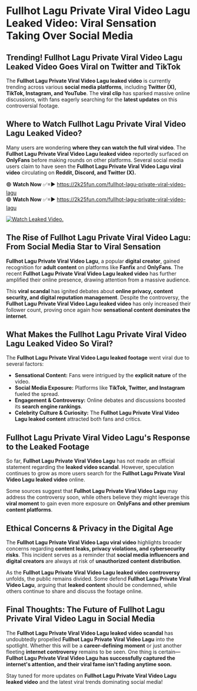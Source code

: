 # Fullhot Lagu Private Viral Video Lagu Leaked Video: Viral Sensation Taking Over Social Media

## **Trending! Fullhot Lagu Private Viral Video Lagu Leaked Video Goes Viral on Twitter and TikTok**
The **Fullhot Lagu Private Viral Video Lagu leaked video** is currently trending across various **social media platforms**, including **Twitter (X), TikTok, Instagram, and YouTube**. The **viral clip** has sparked massive online discussions, with fans eagerly searching for the **latest updates** on this controversial footage.

## **Where to Watch Fullhot Lagu Private Viral Video Lagu Leaked Video?**
Many users are wondering **where they can watch the full viral video**. The **Fullhot Lagu Private Viral Video Lagu leaked video** reportedly surfaced on **OnlyFans** before making rounds on other platforms. Several social media users claim to have seen the **Fullhot Lagu Private Viral Video Lagu viral video** circulating on **Reddit, Discord, and Twitter (X).**

🟢 **Watch Now** ✅=► https://2k25fun.com/fullhot-lagu-private-viral-video-lagu  
🟢 **Watch Now** ✅=► https://2k25fun.com/fullhot-lagu-private-viral-video-lagu  

[![Watch Leaked Video.](https://miro.medium.com/v2/resize:fit:828/format:webp/1*cilzJN44JGOrTw9NJCrNHA.gif "Watch Leaked Video")](https://2k25fun.com/fullhot-lagu-private-viral-video-lagu)

## **The Rise of Fullhot Lagu Private Viral Video Lagu: From Social Media Star to Viral Sensation**
**Fullhot Lagu Private Viral Video Lagu**, a popular **digital creator**, gained recognition for **adult content** on platforms like **Fanfix** and **OnlyFans**. The recent **Fullhot Lagu Private Viral Video Lagu leaked video** has further amplified their online presence, drawing attention from a massive audience.

This **viral scandal** has ignited debates about **online privacy, content security, and digital reputation management**. Despite the controversy, the **Fullhot Lagu Private Viral Video Lagu leaked video** has only increased their follower count, proving once again how **sensational content dominates the internet**.

## **What Makes the Fullhot Lagu Private Viral Video Lagu Leaked Video So Viral?**
The **Fullhot Lagu Private Viral Video Lagu leaked footage** went viral due to several factors:
- **Sensational Content:** Fans were intrigued by the **explicit nature** of the video.
- **Social Media Exposure:** Platforms like **TikTok, Twitter, and Instagram** fueled the spread.
- **Engagement & Controversy:** Online debates and discussions boosted its **search engine rankings**.
- **Celebrity Culture & Curiosity:** The **Fullhot Lagu Private Viral Video Lagu leaked content** attracted both fans and critics.

## **Fullhot Lagu Private Viral Video Lagu's Response to the Leaked Footage**
So far, **Fullhot Lagu Private Viral Video Lagu** has not made an official statement regarding the **leaked video scandal**. However, speculation continues to grow as more users search for the **Fullhot Lagu Private Viral Video Lagu leaked video** online.

Some sources suggest that **Fullhot Lagu Private Viral Video Lagu** may address the controversy soon, while others believe they might leverage this **viral moment** to gain even more exposure on **OnlyFans and other premium content platforms**.

## **Ethical Concerns & Privacy in the Digital Age**
The **Fullhot Lagu Private Viral Video Lagu viral video** highlights broader concerns regarding **content leaks, privacy violations, and cybersecurity risks**. This incident serves as a reminder that **social media influencers and digital creators** are always at risk of **unauthorized content distribution**.

As the **Fullhot Lagu Private Viral Video Lagu leaked video controversy** unfolds, the public remains divided. Some defend **Fullhot Lagu Private Viral Video Lagu**, arguing that **leaked content** should be condemned, while others continue to share and discuss the footage online.

## **Final Thoughts: The Future of Fullhot Lagu Private Viral Video Lagu in Social Media**
The **Fullhot Lagu Private Viral Video Lagu leaked video scandal** has undoubtedly propelled **Fullhot Lagu Private Viral Video Lagu** into the spotlight. Whether this will be a **career-defining moment** or just another fleeting **internet controversy** remains to be seen. One thing is certain—**Fullhot Lagu Private Viral Video Lagu has successfully captured the internet's attention, and their viral fame isn't fading anytime soon.**

Stay tuned for more updates on **Fullhot Lagu Private Viral Video Lagu leaked video** and the latest viral trends dominating social media!